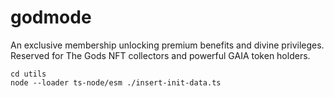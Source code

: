 # godmode
An exclusive membership unlocking premium benefits and divine privileges. Reserved for The Gods NFT collectors and powerful GAIA token holders.

```
cd utils
node --loader ts-node/esm ./insert-init-data.ts
```
